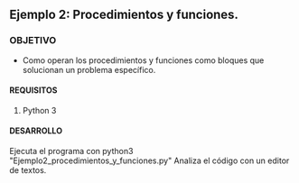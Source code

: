 ## Ejemplo 2: Procedimientos y funciones.

### OBJETIVO 
 - Como operan los procedimientos y funciones como bloques que solucionan un problema específico. 

#### REQUISITOS 
1. Python 3

#### DESARROLLO
Ejecuta el programa con python3 "Ejemplo2_procedimientos_y_funciones.py"
Analiza el código con un editor de textos.

